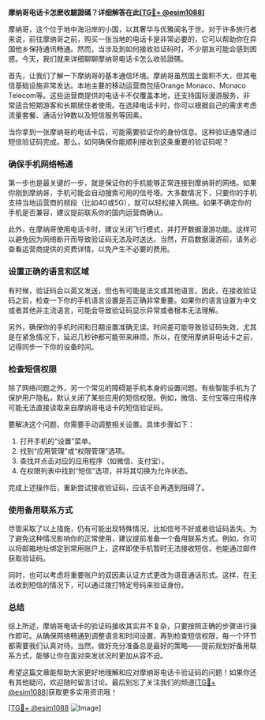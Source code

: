 **摩纳哥电话卡怎麽收驗證碼？详细解答在此[[TG💪+ @esim1088](https://t.me/s/esim1088)]**

摩纳哥，这个位于地中海沿岸的小国，以其奢华与优雅闻名于世。对于许多旅行者来说，前往摩纳哥之前，购买一张当地的电话卡是非常必要的，它可以帮助你在异国他乡保持通讯畅通。然而，当涉及到如何接收验证码时，不少朋友可能会感到困惑。今天，我们就来详细聊聊摩纳哥电话卡怎么收验證碼。

首先，让我们了解一下摩纳哥的基本通信环境。摩纳哥虽然国土面积不大，但其电信基础设施非常发达。本地主要的移动运营商包括Orange Monaco、Monaco Telecom等。这些运营商提供的电话卡不仅覆盖本地，还支持国际漫游服务，非常适合短期游客和长期居住者使用。在选择电话卡时，你可以根据自己的需求考虑流量套餐、通话分钟数以及短信服务等因素。

当你拿到一张摩纳哥的电话卡后，可能需要验证你的身份信息。这种验证通常通过短信验证码完成。那么，如何确保你能顺利接收到这条重要的验证码呢？

### 确保手机网络畅通

第一步也是最关键的一步，就是保证你的手机能够正常连接到摩纳哥的网络。如果你刚到摩纳哥，手机可能会自动搜索可用的信号塔。大多数情况下，只要你的手机支持当地运营商的频段（比如4G或5G），就可以轻松接入网络。如果不确定你的手机是否兼容，建议提前联系你的国内运营商确认。

此外，在摩纳哥使用电话卡时，建议关闭飞行模式，并打开数据漫游功能。这样可以避免因为网络断开而导致验证码无法及时送达。当然，开启数据漫游前，请务必查看运营商提供的资费详情，以免产生不必要的费用。

### 设置正确的语言和区域

有时候，验证码会以英文发送，但也有可能是法文或其他语言。因此，在接收验证码之前，检查一下你的手机语言设置是否正确非常重要。如果你的语言设置为中文或者其他非主流语言，可能会导致验证码显示异常或者根本无法理解。

另外，确保你的手机时间和日期设置准确无误。时间差可能导致验证码失效，尤其是在紧急情况下，延迟几秒钟都可能带来麻烦。所以，在使用摩纳哥电话卡之前，记得同步一下你的设备时间。

### 检查短信权限

除了网络问题之外，另一个常见的障碍是手机本身的设置问题。有些智能手机为了保护用户隐私，默认关闭了某些应用的短信权限。例如，微信、支付宝等应用程序可能无法直接读取来自摩纳哥电话卡的短信验证码。

要解决这个问题，你需要手动调整相关设置。具体步骤如下：
1. 打开手机的“设置”菜单。
2. 找到“应用管理”或“权限管理”选项。
3. 查找并点击对应的应用程序（如微信、支付宝）。
4. 在权限列表中找到“短信”选项，并将其切换为允许状态。

完成上述操作后，重新尝试接收验证码，应该不会再遇到阻碍了。

### 使用备用联系方式

尽管采取了以上措施，仍有可能出现特殊情况，比如信号不好或者验证码丢失。为了避免这种情况影响你的正常使用，建议提前准备一个备用联系方式。例如，你可以将邮箱地址绑定到常用账户上，这样即使手机暂时无法接收短信，也能通过邮件获取验证码。

同时，也可以考虑将重要账户的双因素认证方式更改为语音通话形式。这样，在无法收到短信的情况下，可以通过拨打特定号码来验证身份。

### 总结

综上所述，摩纳哥电话卡的验证码接收其实并不复杂，只要按照正确的步骤进行操作即可。从确保网络畅通到调整语言和时间设置，再到检查短信权限，每一个环节都需要我们认真对待。当然，做好充分准备总是最好的策略——提前规划好备用联系方式，能够让你在面对突发状况时更加从容不迫。

希望这篇文章能帮助大家更好地理解和应对摩纳哥电话卡验证码的问题！如果你还有其他疑问，欢迎随时留言讨论。最后别忘了关注我们的频道[[TG💪+ @esim1088](https://t.me/s/esim1088)]获取更多实用资讯哦！

[[TG💪+ @esim1088](https://t.me/s/esim1088) ![Image](https://i.postimg.cc/4NQfJmqS/Snipaste-2025-05-13-00-14-12.png)]